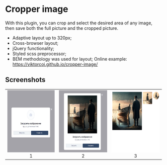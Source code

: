 # Cropper image
With this plugin, you can crop and select the desired area of any image, then save both the full picture and the cropped picture.
- Adaptive layout up to 320px;
- Cross-browser layout;
- jQuery functionality;
- Styled scss preprocessor;
- BEM methodology was used for layout;
Online example: https://viktorcoi.github.io/cropper-image/
## Screenshots
<table width="100" align="center">
    <td width="33%" align="center">
        <img src="./screenshot_0.png" width="200" height="200" alt="css3"/>
        <br>1
    </td>
    <td align="center">
        <img src="./screenshot_1.png" width="200" height="200" alt="sass">
        <br>2
    </td>
    <td align="center">
        <img src="./screenshot_2.png" width="200" height="200" alt="scss">
        <br>3
    </td>
</table>
